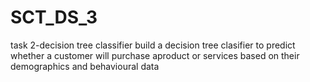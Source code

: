 # SCT_DS_3
task 2-decision tree classifier
build a decision tree clasifier to predict whether a customer will purchase aproduct or services based on their demographics and behavioural data
